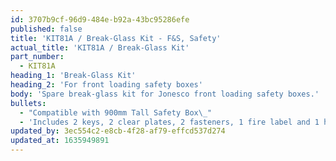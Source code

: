 ```yaml
---
id: 3707b9cf-96d9-484e-b92a-43bc95286efe
published: false
title: 'KIT81A / Break-Glass Kit - F&S, Safety'
actual_title: 'KIT81A / Break-Glass Kit'
part_number:
  - KIT81A
heading_1: 'Break-Glass Kit'
heading_2: 'For front loading safety boxes'
body: 'Spare break-glass kit for Jonesco front loading safety boxes.'
bullets:
  - "Compatible with 900mm Tall Safety Box\_"
  - 'Includes 2 keys, 2 clear plates, 2 fasteners, 1 fire label and 1 hose reel label'
updated_by: 3ec554c2-e8cb-4f28-af79-effcd537d274
updated_at: 1635949891
---
```

